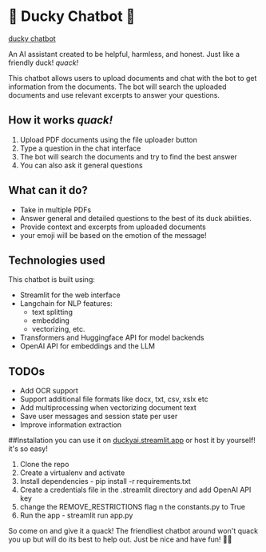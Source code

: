
# 🦆 Ducky Chatbot 🐤
[ducky chatbot]( https://duckyai.streamlit.app/)

An AI assistant created to be helpful, harmless, and honest. Just like a friendly duck! *quack!*

This chatbot allows users to upload documents and chat with the bot to get information from the documents. The bot will search the uploaded documents and use relevant excerpts to answer your questions.

## How it works *quack!*

1. Upload PDF documents using the file uploader button
2. Type a question in the chat interface
3. The bot will search the documents and try to find the best answer
4. You can also ask it general questions

## What can it do?
- Take in multiple PDFs
- Answer general and detailed questions to the best of its duck abilities.
- Provide context and excerpts from uploaded documents
- your emoji will be based on the emotion of the message!

## Technologies used
This chatbot is built using:

- Streamlit for the web interface
- Langchain for NLP features:
    - text splitting
    - embedding
    - vectorizing, etc.
- Transformers and Huggingface API for model backends
- OpenAI API for embeddings and the LLM

## TODOs
- Add OCR support
- Support additional file formats like docx, txt, csv, xslx etc
- Add multiprocessing when vectorizing document text
- Save user messages and session state per user
- Improve information extraction

##Installation
you can use it on [duckyai.streamlit.app]( https://duckyai.streamlit.app/) or host it by yourself! it's so easy!

1. Clone the repo
2. Create a virtualenv and activate
3. Install dependencies - pip install -r requirements.txt
4. Create a credentials file in the .streamlit directory and add OpenAI API key
5. change the REMOVE_RESTRICTIONS flag n the constants.py to True
6. Run the app - streamlit run app.py

So come on and give it a quack! The friendliest chatbot around won't quack you up but will do its best to help out. Just be nice and have fun! 🦆🐤
